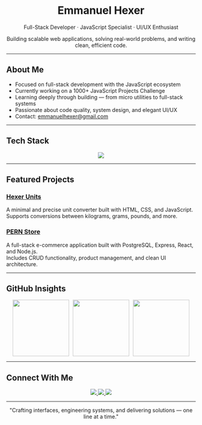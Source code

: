<h1 align="center">Emmanuel Hexer</h1>
<p align="center">
  Full-Stack Developer · JavaScript Specialist · UI/UX Enthusiast
</p>
<p align="center">
  Building scalable web applications, solving real-world problems, and writing clean, efficient code.
</p>

---

## About Me

- Focused on full-stack development with the JavaScript ecosystem
- Currently working on a 1000+ JavaScript Projects Challenge
- Learning deeply through building — from micro utilities to full-stack systems
- Passionate about code quality, system design, and elegant UI/UX
- Contact: emmanuelhexer@gmail.com

---

## Tech Stack

<p align="center">
  <img src="https://skillicons.dev/icons?i=js,ts,react,nodejs,express,postgres,mongodb,html,css,tailwind,vite,git,github,vscode,figma" />
</p>

---

## Featured Projects

### [Hexer Units](https://github.com/Emmanuelhexer/hexer-units)
A minimal and precise unit converter built with HTML, CSS, and JavaScript.  
Supports conversions between kilograms, grams, pounds, and more.

### [PERN Store](https://github.com/Emmanuelhexer/pern-store)
A full-stack e-commerce application built with PostgreSQL, Express, React, and Node.js.  
Includes CRUD functionality, product management, and clean UI architecture.

---

## GitHub Insights


<div align="center" style="display: flex; flex-wrap: wrap; justify-content: center; gap: 10px;">

  <img src="https://github-readme-stats.vercel.app/api?username=Emmanuelhexer&show_icons=true&theme=transparent&hide_title=true&hide_border=true&custom_title=GitHub+Stats" height="150" />

  <img src="https://github-readme-streak-stats.herokuapp.com/?user=Emmanuelhexer&theme=transparent&hide_border=true" height="150" />

  <img src="https://github-readme-stats.vercel.app/api/top-langs/?username=Emmanuelhexer&layout=compact&theme=transparent&hide_border=true" height="150" />

</div>

---

## Connect With Me

<p align="center">
  <a href="https://linkedin.com/in/Emmanuelhexer" target="_blank">
    <img src="https://img.shields.io/badge/LinkedIn-0A66C2?style=for-the-badge&logo=linkedin&logoColor=white" />
  </a>
  <a href="mailto:emmanuelhexer@gmail.com" target="_blank">
    <img src="https://img.shields.io/badge/Email-D14836?style=for-the-badge&logo=gmail&logoColor=white" />
  </a>
  <a href="https://twitter.com/Emmanuelhexer" target="_blank">
    <img src="https://img.shields.io/badge/Twitter-1DA1F2?style=for-the-badge&logo=twitter&logoColor=white" />
  </a>
</p>

---

<p align="center">
  "Crafting interfaces, engineering systems, and delivering solutions — one line at a time."
</p>
